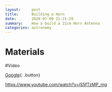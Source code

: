 ```yaml
---
layout:     post
title:      Building a Horn
date:       2020-07-09 21:21:29
summary:    How a build a 21cm Horn Antenna
categories: astronomy
---
```


# Materials 


#Video

[Google](http://www.google.com){: .button}

https://www.youtube.com/watch?v=jS5fTzMP_mg

